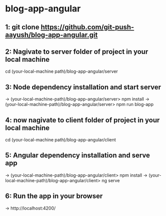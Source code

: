 # blog-app-angular

## 1: git clone https://github.com/git-push-aayush/blog-app-angular.git

## 2: Nagivate to server folder of project in your local machine 

cd (your-local-machine path)/blog-app-angular/server

## 3: Node dependency installation and start server

-> (your-local-machine-path)/blog-app-angular/server> npm install
-> (your-local-machine-path)/blog-app-angular/server> npm run blog-app

## 4: now nagivate to client folder of project in your local machine 

cd (your-local-machine path)/blog-app-angular/client

## 5: Angular dependency installation and serve app

-> (your-local-machine-path)/blog-app-angular/client> npm install
-> (your-local-machine-path)/blog-app-angular/client> ng serve

## 6: Run the app in your browser

->  http://localhost:4200/

